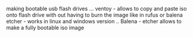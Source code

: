 making bootable usb flash drives ... 
ventoy - allows to copy and paste iso onto flash drive with out having to burn the image like in rufus or balena etcher - works in linux and windows version .. 
Balena - etcher allows to make a fully bootable iso image 
